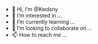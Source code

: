 - 👋 Hi, I’m @Kwdsny
- 👀 I’m interested in ...
- 🌱 I’m currently learning ...
- 💞️ I’m looking to collaborate on ...
- 📫 How to reach me ...

<!---
Kwdsny/Kwdsny is a ✨ special ✨ repository because its `README.md` (this file) appears on your GitHub profile.
You can click the Preview link to take a look at your changes.
--->
